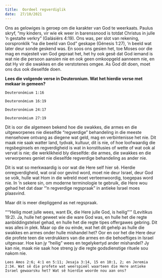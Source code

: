 ```yaml
---
title:  Oordeel regverdiglik
date:  27/10/2021
---
```


Ons as gelowiges is geroep om die karakter van God te weerkaats.  Paulus skryf, “my kinders, vir wie ek weer in barenssnood is totdat Christus in julle ’n gestalte verkry” (Galásiërs 4:19). Ons was, per slot van rekening, oorspronklik “na die beeld van God” geskape (Génesis 1:27), ’n beeld wat later deur sonde geskend was.  En soos ons gesien het, toe Moses oor die mag en majesteit van God gepraat het, het hy ook gesê dat God iemand is wat nie die persoon aansien nie en ook geen omkoopgeld aanneem nie, en dat Hy vir die swakkes en die verstotenes omgee.  As God dit doen, moet ons dus ook dieselfde doen.

**Lees die volgende verse in Deuteronium. Wat het hierdie verse met mekaar in gemeen?**

`Deuteronómium 1:16`

`Deuteronómium 16:19`

`Deuteronómium 24:17`

`Deuteronómium 27:19`

Dit is oor die algemeen bekend hoe die swakkes, die armes en die uitgeworpenes nie dieselfde “regverdige” behandeling in die meeste mensehowe ontvang as diegene wat geld, mag en verbintenisse het nie. Dit maak nie saak watter land, tydvak, kultuur, dit is nie, of hoe loofwaardig die regsbeginsels en regverdigheid is wat in konstitusies of wette of wat ook al vervat is nie; die werklikheid bly dieselfde: die armes, die swakkes en die verworpenes geniet nie dieselfde regverdige behandeling as ander nie.

Dit is wat so merkwaardig is oor wat die Here self hier sê. Hierdie onregverdigheid, wat oral oor gevind word, moet nie deur Israel, deur God se volk, hulle wat Hom in die wêreld moet verteenwoordig, toegepas word nie.  In ’n sekere sin, om moderne terminologie te gebruik, die Here wou gehad het dat daar “’n regverdige regspraak” in antieke Israel moes plaasvind.

Maar dit is meer diepliggend as net regspraak.

“‘“Heilig moet julle wees, want Ek, die Here julle God, is heilig”’” (Levítikus 19:2). Ja, hulle het geweet wie die ware God was, en hulle het die regte aanbiddingstelsel gehad, en hulle het die regte tipes offergawes gebring.  Dit was alles in plek.  Maar op die ou einde, wat het dit gehelp as hulle die swakkes en armes onder hulle mishandel het? Oor en oor het die Here deur die profete teen die verdrukkers van die armes en die behoeftiges in Israel uitgevaar.  Hoe kan jy “heilig” wees en tegelykertyd ander mishandel? Jy kan nie, maak nie saak hoe streng jy die regte godsdienstige rituele sou nakom nie.

`Lees Amos 2:6; 4:1 en 5:11; Jesaja 3:14, 15 en 10:1, 2; en Jeremia 2:34. Wat sê die profete wat weerspieël waarteen die Here antieke Israel gewaarsku het? Wat sê hierdie woorde nou aan ons?`
